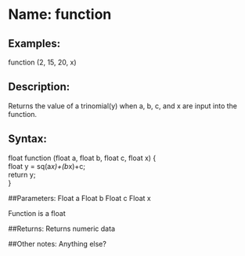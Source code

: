 # Name: function  

## Examples:
function (2, 15, 20, x)

## Description:
Returns the value of a trinomial(y) when a, b, c, and x are input into the function.  

## Syntax:
float function (float a, float b, float c, float x) {  
   float y = sq(a*x)+(b*x)+c;  
   return y;  
}

##Parameters: 
Float a
Float b
Float c
Float x

Function is a float

##Returns:
Returns numeric data

##Other notes:
Anything else?
